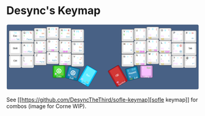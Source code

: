 # Desync's Keymap
![Layout](Images/layout.png?raw=true)

See [[https://github.com/DesyncTheThird/sofle-keymap][sofle keymap]] for combos (image for Corne WIP).
